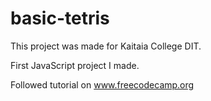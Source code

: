 # basic-tetris
This project was made for Kaitaia College DIT.

First JavaScript project I made.

Followed tutorial on www.freecodecamp.org
